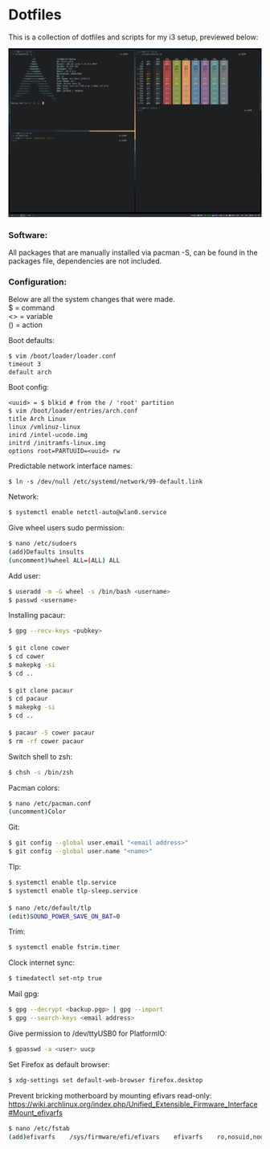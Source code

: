 # Dotfiles

This is a collection of dotfiles and scripts for my i3 setup, previewed below:

![Screenshot](screenshot.png)

### Software:

All packages that are manually installed via pacman -S, can be found in the packages file,
dependencies are not included.


### Configuration:

Below are all the system changes that were made.<br>
$ = command<br>
<> = variable<br>
() = action

Boot defaults:
```
$ vim /boot/loader/loader.conf
timeout 3
default arch
```
Boot config:
```
<uuid> = $ blkid # from the / 'root' partition
$ vim /boot/loader/entries/arch.conf
title Arch Linux
linux /vmlinuz-linux
inird /intel-ucode.img
initrd /initramfs-linux.img
options root=PARTUUID=<uuid> rw
```
Predictable network interface names:
```
$ ln -s /dev/null /etc/systemd/network/99-default.link
```
Network:
```sh
$ systemctl enable netctl-auto@wlan0.service
```
Give wheel users sudo permission:
```sh
$ nano /etc/sudoers
(add)Defaults insults
(uncomment)%wheel ALL=(ALL) ALL
```
Add user:
```sh
$ useradd -m -G wheel -s /bin/bash <username>
$ passwd <username>
```
Installing pacaur:
```sh
$ gpg --recv-keys <pubkey>

$ git clone cower
$ cd cower
$ makepkg -si
$ cd ..

$ git clone pacaur
$ cd pacaur
$ makepkg -si
$ cd ..

$ pacaur -S cower pacaur
$ rm -rf cower pacaur
```
Switch shell to zsh:
```sh
$ chsh -s /bin/zsh
```
Pacman colors:
```sh
$ nano /etc/pacman.conf
(uncomment)Color
```
Git:
```sh
$ git config --global user.email "<email address>"
$ git config --global user.name "<name>"
```
Tlp:
```sh
$ systemctl enable tlp.service
$ systemctl enable tlp-sleep.service

$ nano /etc/default/tlp
(edit)SOUND_POWER_SAVE_ON_BAT=0
```
Trim:
```sh
$ systemctl enable fstrim.timer
```
Clock internet sync:
```sh
$ timedatectl set-ntp true
```
Mail gpg:
```sh
$ gpg --decrypt <backup.pgp> | gpg --import
$ gpg --search-keys <email address>
```
Give permission to /dev/ttyUSB0 for PlatformIO:
```sh
$ gpasswd -a <user> uucp
```
Set Firefox as default browser:
```sh
$ xdg-settings set default-web-browser firefox.desktop
```
Prevent bricking motherboard by mounting efivars read-only:<br>
https://wiki.archlinux.org/index.php/Unified_Extensible_Firmware_Interface#Mount_efivarfs
```sh
$ nano /etc/fstab
(add)efivarfs    /sys/firmware/efi/efivars    efivarfs    ro,nosuid,nodev,noexec,noatime 0 0
```
